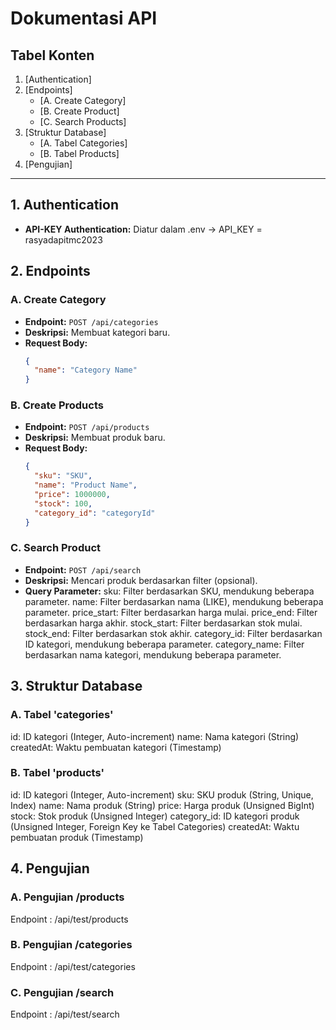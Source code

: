 # Dokumentasi API

## Tabel Konten

1. [Authentication]
2. [Endpoints]
   - [A. Create Category]
   - [B. Create Product]
   - [C. Search Products]
3. [Struktur Database]
   - [A. Tabel Categories]
   - [B. Tabel Products]
4. [Pengujian]

---

## 1. Authentication

- **API-KEY Authentication:** Diatur dalam .env -> API_KEY = rasyadapitmc2023

## 2. Endpoints

### A. Create Category

- **Endpoint:** `POST /api/categories`
- **Deskripsi:** Membuat kategori baru.
- **Request Body:**
  ```json
  {
    "name": "Category Name"
  }

### B. Create Products

- **Endpoint:** `POST /api/products`
- **Deskripsi:** Membuat produk baru.
- **Request Body:**
  ```json
  {
    "sku": "SKU",
    "name": "Product Name",
    "price": 1000000,
    "stock": 100,
    "category_id": "categoryId"
  }

### C. Search Product

- **Endpoint:** `POST /api/search`
- **Deskripsi:** Mencari produk berdasarkan filter (opsional).
- **Query Parameter:**
sku: Filter berdasarkan SKU, mendukung beberapa parameter.
name: Filter berdasarkan nama (LIKE), mendukung beberapa parameter.
price_start: Filter berdasarkan harga mulai.
price_end: Filter berdasarkan harga akhir.
stock_start: Filter berdasarkan stok mulai.
stock_end: Filter berdasarkan stok akhir.
category_id: Filter berdasarkan ID kategori, mendukung beberapa parameter.
category_name: Filter berdasarkan nama kategori, mendukung beberapa parameter.

## 3. Struktur Database

### A. Tabel 'categories'
id: ID kategori (Integer, Auto-increment)
name: Nama kategori (String)
createdAt: Waktu pembuatan kategori (Timestamp)

### B. Tabel 'products'
id: ID kategori (Integer, Auto-increment)
sku: SKU produk (String, Unique, Index)
name: Nama produk (String)
price: Harga produk (Unsigned BigInt)
stock: Stok produk (Unsigned Integer)
category_id: ID kategori produk (Unsigned Integer, Foreign Key ke Tabel Categories)
createdAt: Waktu pembuatan produk (Timestamp)

## 4. Pengujian

### A. Pengujian /products
Endpoint : /api/test/products

### B. Pengujian /categories
Endpoint : /api/test/categories

### C. Pengujian /search
Endpoint : /api/test/search
